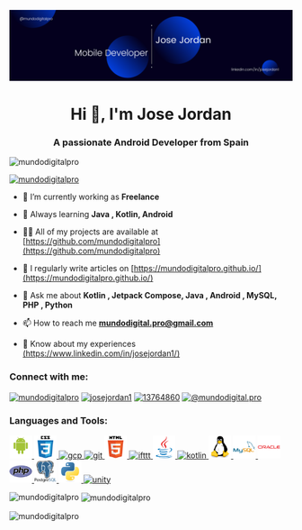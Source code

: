 ![Banner](banner.png)
<h1 align="center">Hi 👋, I'm Jose Jordan</h1>
<h3 align="center">A passionate Android Developer from Spain</h3>

<p align="left"> <img src="https://komarev.com/ghpvc/?username=mundodigitalpro&label=Profile%20views&color=0e75b6&style=flat" alt="mundodigitalpro" /> </p>

<p align="left"> <a href="https://twitter.com/mundodigitalpro" target="blank"><img src="https://img.shields.io/twitter/follow/mundodigitalpro?logo=twitter&style=for-the-badge" alt="mundodigitalpro" /></a> </p>

- 🔭 I’m currently working as **Freelance**

- 🌱 Always learning **Java , Kotlin, Android**

- 👨‍💻 All of my projects are available at [https://github.com/mundodigitalpro](https://github.com/mundodigitalpro)

- 📝 I regularly write articles on [https://mundodigitalpro.github.io/](https://mundodigitalpro.github.io/)

- 💬 Ask me about **Kotlin , Jetpack Compose, Java , Android , MySQL, PHP , Python**

- 📫 How to reach me **mundodigital.pro@gmail.com**

- 📄 Know about my experiences [(https://www.linkedin.com/in/josejordan1/)](https://www.linkedin.com/in/josejordan1/)

<h3 align="left">Connect with me:</h3>
<p align="left">
<a href="https://twitter.com/mundodigitalpro" target="blank"><img align="center" src="https://raw.githubusercontent.com/rahuldkjain/github-profile-readme-generator/master/src/images/icons/Social/twitter.svg" alt="mundodigitalpro" height="30" width="40" /></a>
<a href="https://linkedin.com/in/josejordan1" target="blank"><img align="center" src="https://raw.githubusercontent.com/rahuldkjain/github-profile-readme-generator/master/src/images/icons/Social/linked-in-alt.svg" alt="josejordan1" height="30" width="40" /></a>
<a href="https://stackoverflow.com/users/13764860" target="blank"><img align="center" src="https://raw.githubusercontent.com/rahuldkjain/github-profile-readme-generator/master/src/images/icons/Social/stack-overflow.svg" alt="13764860" height="30" width="40" /></a>
<a href="https://medium.com/@mundodigital.pro" target="blank"><img align="center" src="https://raw.githubusercontent.com/rahuldkjain/github-profile-readme-generator/master/src/images/icons/Social/medium.svg" alt="@mundodigital.pro" height="30" width="40" /></a>
</p>

<h3 align="left">Languages and Tools:</h3>
<p align="left"> <a href="https://developer.android.com" target="_blank" rel="noreferrer"> <img src="https://raw.githubusercontent.com/devicons/devicon/master/icons/android/android-original-wordmark.svg" alt="android" width="40" height="40"/> </a> <a href="https://www.w3schools.com/css/" target="_blank" rel="noreferrer"> <img src="https://raw.githubusercontent.com/devicons/devicon/master/icons/css3/css3-original-wordmark.svg" alt="css3" width="40" height="40"/> </a> <a href="https://cloud.google.com" target="_blank" rel="noreferrer"> <img src="https://www.vectorlogo.zone/logos/google_cloud/google_cloud-icon.svg" alt="gcp" width="40" height="40"/> </a> <a href="https://git-scm.com/" target="_blank" rel="noreferrer"> <img src="https://www.vectorlogo.zone/logos/git-scm/git-scm-icon.svg" alt="git" width="40" height="40"/> </a> <a href="https://www.w3.org/html/" target="_blank" rel="noreferrer"> <img src="https://raw.githubusercontent.com/devicons/devicon/master/icons/html5/html5-original-wordmark.svg" alt="html5" width="40" height="40"/> </a> <a href="https://ifttt.com/" target="_blank" rel="noreferrer"> <img src="https://www.vectorlogo.zone/logos/ifttt/ifttt-ar21.svg" alt="ifttt" width="40" height="40"/> </a> <a href="https://www.java.com" target="_blank" rel="noreferrer"> <img src="https://raw.githubusercontent.com/devicons/devicon/master/icons/java/java-original.svg" alt="java" width="40" height="40"/> </a> <a href="https://kotlinlang.org" target="_blank" rel="noreferrer"> <img src="https://www.vectorlogo.zone/logos/kotlinlang/kotlinlang-icon.svg" alt="kotlin" width="40" height="40"/> </a> <a href="https://www.linux.org/" target="_blank" rel="noreferrer"> <img src="https://raw.githubusercontent.com/devicons/devicon/master/icons/linux/linux-original.svg" alt="linux" width="40" height="40"/> </a> <a href="https://www.mysql.com/" target="_blank" rel="noreferrer"> <img src="https://raw.githubusercontent.com/devicons/devicon/master/icons/mysql/mysql-original-wordmark.svg" alt="mysql" width="40" height="40"/> </a> <a href="https://www.oracle.com/" target="_blank" rel="noreferrer"> <img src="https://raw.githubusercontent.com/devicons/devicon/master/icons/oracle/oracle-original.svg" alt="oracle" width="40" height="40"/> </a> <a href="https://www.php.net" target="_blank" rel="noreferrer"> <img src="https://raw.githubusercontent.com/devicons/devicon/master/icons/php/php-original.svg" alt="php" width="40" height="40"/> </a> <a href="https://www.postgresql.org" target="_blank" rel="noreferrer"> <img src="https://raw.githubusercontent.com/devicons/devicon/master/icons/postgresql/postgresql-original-wordmark.svg" alt="postgresql" width="40" height="40"/> </a> <a href="https://www.python.org" target="_blank" rel="noreferrer"> <img src="https://raw.githubusercontent.com/devicons/devicon/master/icons/python/python-original.svg" alt="python" width="40" height="40"/> </a> <a href="https://unity.com/" target="_blank" rel="noreferrer"> <img src="https://www.vectorlogo.zone/logos/unity3d/unity3d-icon.svg" alt="unity" width="40" height="40"/> </a> </p>

<p><img align="left" src="https://github-readme-stats.vercel.app/api/top-langs?username=mundodigitalpro&show_icons=true&locale=en&layout=compact" alt="mundodigitalpro" /></p>

<p>&nbsp;<img align="center" src="https://github-readme-stats.vercel.app/api?username=mundodigitalpro&show_icons=true&locale=en" alt="mundodigitalpro" /></p>

<p><img align="center" src="https://github-readme-streak-stats.herokuapp.com/?user=mundodigitalpro&" alt="mundodigitalpro" /></p>
